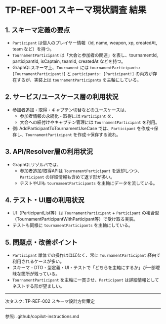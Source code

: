 # TP-REF-001 スキーマ現状調査 結果

## 1. スキーマ定義の要点

- `Participant` は個人のプレイヤー情報（id, name, weapon, xp, createdAt, team など）を持つ。
- `TournamentParticipant` は「大会と参加者の関連」を表し、tournamentId, participantId, isCaptain, teamId, createdAt などを持つ。
- GraphQLスキーマ上、`Tournament` には `tournamentParticipants: [TournamentParticipant!]` と `participants: [Participant!]` の両方が存在するが、実装上は `tournamentParticipants` を主軸にしている。

## 2. サービス/ユースケース層の利用状況

- 参加者追加・取得・キャプテン切替などのユースケースは、
  - 参加者情報の永続化・取得には `Participant` を、
  - 大会への紐付けやキャプテン管理には `TournamentParticipant` を利用。
- 例: AddParticipantToTournamentUseCase では、`Participant` を作成→保存し、`TournamentParticipant` を作成→保存する流れ。

## 3. API/Resolver層の利用状況

- GraphQLリゾルバでは、
  - 参加者追加/取得APIは `TournamentParticipant` を返却しつつ、`Participant` の詳細情報も含めて返す形が多い。
  - テストやUIも `tournamentParticipants` を主軸にデータを流している。

## 4. テスト・UI層の利用状況

- UI（ParticipantList等）は `TournamentParticipant` + `Participant` の複合型（TournamentParticipantWithParticipant等）で受け取る実装。
- テストも同様に `tournamentParticipants` を主軸にしている。

## 5. 問題点・改善ポイント

- `Participant` 単体での操作はほぼなく、常に `TournamentParticipant` 経由で利用されるケースが多い。
- スキーマ・DTO・型定義・UI・テストで「どちらを主軸にするか」が一部曖昧な箇所が残っている。
- `TournamentParticipant` を主軸に一貫させ、`Participant` は詳細情報としてネストする形が望ましい。

---

次タスク: TP-REF-002 スキーマ設計方針策定

---

参照: .github/copilot-instructions.md
